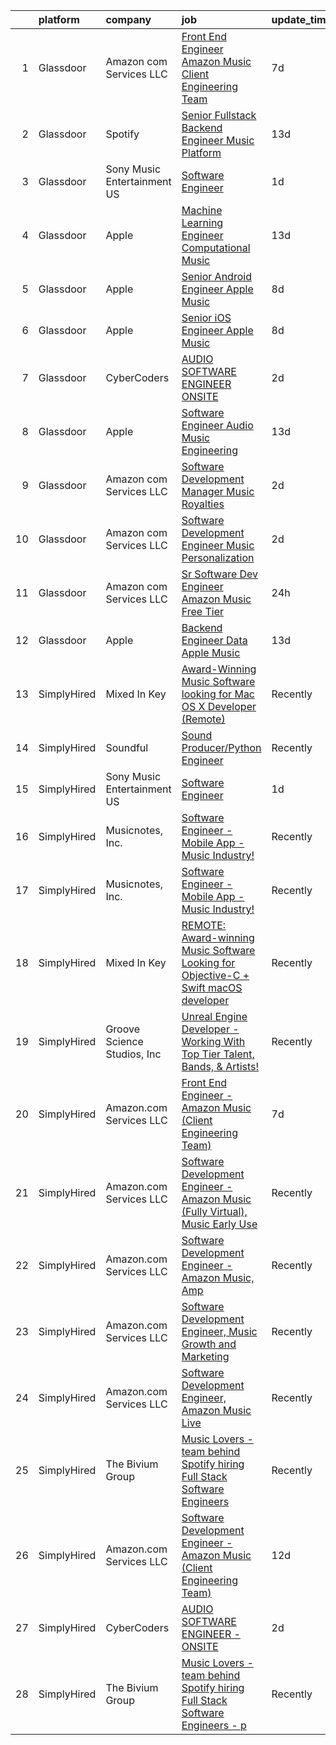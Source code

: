 

|    | platform    | company                     | job                                                                                                                                                                                                                                                                                                                                                                                                                                                                                                                                                                                                                                                                                                                                                                                                                                                                                                                                                                                                                                                                                                                                                                                                                                                                                                                                                                             | update_time   | location                  |
|---:|:------------|:----------------------------|:--------------------------------------------------------------------------------------------------------------------------------------------------------------------------------------------------------------------------------------------------------------------------------------------------------------------------------------------------------------------------------------------------------------------------------------------------------------------------------------------------------------------------------------------------------------------------------------------------------------------------------------------------------------------------------------------------------------------------------------------------------------------------------------------------------------------------------------------------------------------------------------------------------------------------------------------------------------------------------------------------------------------------------------------------------------------------------------------------------------------------------------------------------------------------------------------------------------------------------------------------------------------------------------------------------------------------------------------------------------------------------|:--------------|:--------------------------|
|  1 | Glassdoor   | Amazon com Services LLC     | [Front End Engineer   Amazon Music  Client Engineering Team ](https://www.glassdoor.com/partner/jobListing.htm?pos=106&ao=1136043&s=58&guid=000001817071baa9ae4496ecd2ae408d&src=GD_JOB_AD&t=SR&vt=w&cs=1_075243dc&cb=1655448910724&jobListingId=1007928110099&jrtk=3-0-1g5o73emjpv1v801-1g5o73en13c1e000-1546d3f8742f9359-)                                                                                                                                                                                                                                                                                                                                                                                                                                                                                                                                                                                                                                                                                                                                                                                                                                                                                                                                                                                                                                                    | 7d            | Culver City, CA           |
|  2 | Glassdoor   | Spotify                     | [Senior Fullstack Backend Engineer  Music Platform](https://www.glassdoor.com/partner/jobListing.htm?pos=107&ao=1136043&s=58&guid=000001817071baa9ae4496ecd2ae408d&src=GD_JOB_AD&t=SR&vt=w&cs=1_baa43c89&cb=1655448910724&jobListingId=1007916395987&jrtk=3-0-1g5o73emjpv1v801-1g5o73en13c1e000-d77ebc1dba628ae7-)                                                                                                                                                                                                                                                                                                                                                                                                                                                                                                                                                                                                                                                                                                                                                                                                                                                                                                                                                                                                                                                              | 13d           | New York, NY              |
|  3 | Glassdoor   | Sony Music Entertainment US | [Software Engineer](https://www.glassdoor.com/partner/jobListing.htm?pos=110&ao=1136043&s=58&guid=000001817071baa9ae4496ecd2ae408d&src=GD_JOB_AD&t=SR&vt=w&ea=1&cs=1_99acef8e&cb=1655448910724&jobListingId=1007942804723&jrtk=3-0-1g5o73emjpv1v801-1g5o73en13c1e000-3d69a6d98b0f3f4c-)                                                                                                                                                                                                                                                                                                                                                                                                                                                                                                                                                                                                                                                                                                                                                                                                                                                                                                                                                                                                                                                                                         | 1d            | New York, NY              |
|  4 | Glassdoor   | Apple                       | [Machine Learning Engineer  Computational Music](https://www.glassdoor.com/partner/jobListing.htm?pos=112&ao=1136043&s=58&guid=000001817071baa9ae4496ecd2ae408d&src=GD_JOB_AD&t=SR&vt=w&cs=1_c575cc46&cb=1655448910724&jobListingId=1007917362539&jrtk=3-0-1g5o73emjpv1v801-1g5o73en13c1e000-bf9ffda96514d847-)                                                                                                                                                                                                                                                                                                                                                                                                                                                                                                                                                                                                                                                                                                                                                                                                                                                                                                                                                                                                                                                                 | 13d           | Portland, OR              |
|  5 | Glassdoor   | Apple                       | [Senior Android Engineer   Apple Music](https://www.glassdoor.com/partner/jobListing.htm?pos=104&ao=1110586&s=58&guid=000001817071baa9ae4496ecd2ae408d&src=GD_JOB_AD&t=SR&vt=w&cs=1_37c903f3&cb=1655448910723&jobListingId=1007927431100&cpc=451933188B21919D&jrtk=3-0-1g5o73emjpv1v801-1g5o73en13c1e000-d355fb14d0a07e1b--6NYlbfkN0BvKrLyj5gPmtZO9T8euul8TCxuuKNOtzRJOomxnwSEodTz2Bc-sPZlC5mDe-NOaJiXSBfunxvVSGXb6ibOxECe8ASMU-OwML-1-v-JeLpDOLQKmzjd8aPn23NvMrDYDKswW3G5RmDbOKg9W-Wfco3dQtEkf3P5yxPJ3aXk8I1Uwaz9CB_Gb1BkNKnNVmvfYIRy7xAg222WK29BXXwHSI1gLfzAZBG0h1yiV7Re_pTcFxSGDlNd6y043XI7Clb0OPuzMqIcr_9Gc4bOeM6un0fOL5aqOCdNYP7iusFllwH5h69Z6MMTYvGucs0nPy2vO1H57lthIIRSQZgOH9zGvN4laGcyom92Mk4RRhCR5f8i_wg5pIaB3SPOpT79yUaR0z_anQFvYjyY5l5RjDA9tCcFZQN-aFTJGu-YhORT4TSLGTKFz_KskFFpV5n2MQj2qHYdwttHXzwqKvunHCIeb6nOIUlqjQRxtweErrnJcseQugfwxQmD3lvpNzW-qxHivCcPd4gQkpjOpGtDhNhY8cxtAupxz9Qe7yTvET3vmEjb7PFjrzblGCAOi3IyZexJ7r5EAwxPe0bProf14iVbVZePV_ioGf1wae1G119Il0ItZJmpzrraWxPOODtCJK6xrF6MFsJ2qs3QHVCXcUK57kl3CbuE58QP6ZOtIinWJQc4AFUW1ZZm_WdpJlTenBoD0zksRkXSKJr2-E4RGXp_RzpGPT_pAvNVw3Hlw972T3AD5--P34GneEowIADb2Hp92ZORcjL9rMqKwhRDHNb1mV-ny9mdo2vy9MaVIMewfoOSOFZdgVlWG-Tfdc2Ziy7Sw0sA0TlNm2MJduXqwITKnkXK-ZKhj11r5RsZnmBGcXtQqdHJXI1limyhqcpx3a0_rzHL-WZpuFbGCiEhVWEj4cuc6efess6cZbvq4bB_VdIoFs8wy1-NbhIJ-gBSdnW-8vzGChrLoraQ31mlw2Qa3jqm8o-m3wno8NE%3D)       | 8d            | San Diego, CA             |
|  6 | Glassdoor   | Apple                       | [Senior iOS Engineer   Apple Music](https://www.glassdoor.com/partner/jobListing.htm?pos=103&ao=1110586&s=58&guid=000001817071baa9ae4496ecd2ae408d&src=GD_JOB_AD&t=SR&vt=w&cs=1_9210b642&cb=1655448910723&jobListingId=1007927431117&cpc=AC285F3A3ECA6BB0&jrtk=3-0-1g5o73emjpv1v801-1g5o73en13c1e000-e07178d248322ad8--6NYlbfkN0BvKrLyj5gPmtZO9T8euul8TCxuuKNOtzRJOomxnwSEodTz2Bc-sPZlFpP0h5lDivpwxQgYRq-ep1kGV3R7PCRd0ytae5Dy1PTnEScyDy3Yg8wP7fwql9FeO1bZk7RhHUFJ6RpnEFfLRj1v0wj94TGdBzfrftwyVBUoQIcHYIuxdgLabfqcfCxCGhjAYy5taS_KE3M5hUXst0vwut2urFmzPX00UJT8ty4BK3_MWKFkftzmwAiVQ-fmbtJY8_S7rlgFEXQ96QvGwCj9VT7rQqJNe50VffmNgZ7vUqhuX5n12XXi1jZ4KK5Wzs33x70z5X2GRopYGrlw71Mhel42tFuvgHs_iPxRXf5AYAxDy5pY_sZ6Pz6NFUKZ9cY4CRzQkbEoARJWHiBYGX46HA7Kuf0QOvDz6dpKaUWqvkCNaw127I3b7EzFkrxIkzmI9aTIeTHn-YLEAv2jjxZi0FwRcV2XFBCTG2uoAk38THYHeIchnBjNhAH_71udAFskT4epevRF9JAWKkmh7t8H3qKZu1Mzb1-ONIKzRmI0TjMio706t4Y1COPk-Q-dlFSLNCuUO6LR1_vKl-A6U07KlC_8Kri-qJs4blAHrUoNY-cw0LJnXUt7QfhEMEVs4JgQyuuKpXy03I7R4IfFlc2unLcTvWCMqWoo0vGZ89EYecAOmPbsi_TpRbyN-Ev5jaUVnK6OP0TLjxjzoPqC1k1RBEwuiS_v6bGyWuuSfafnfYY1FzbVIfw1aqrBBBsW94vXJuIpIMU5mjRKnaTn7a5QaeNTTdhxG7mGki2woEE4rGadlEDA_4PgjiX9TXkEGfftokBDnweoPoOlkKuD5ziM6ryBdxHUD7BtNKgD1fFMbNmrwDe4Ssg-04R8_qBGG64M-hJHexy2tvj1ePla2g2Q3UURplxZxTMr_d0denwN7zAW83h-UoBmv66NxGG10MldtDoEr-Zhsxi9CxnkSBpkK9mjnQtB)                         | 8d            | New York, NY              |
|  7 | Glassdoor   | CyberCoders                 | [AUDIO SOFTWARE ENGINEER   ONSITE](https://www.glassdoor.com/partner/jobListing.htm?pos=105&ao=1110586&s=58&guid=000001817071baa9ae4496ecd2ae408d&src=GD_JOB_AD&t=SR&vt=w&cs=1_c280b223&cb=1655448910723&jobListingId=1007940050755&cpc=8795CF9063CD573D&jrtk=3-0-1g5o73emjpv1v801-1g5o73en13c1e000-e3a82285dcb447dc--6NYlbfkN0CpFJQzrgRR8WqXWK1qKKEqALWJw739KlKqr2H-MSI4eoBlI4EFrmor2FYZMP3muM1l0BA3VMkn2puHx1ljGsvalYYmjVeHwwrH6f6aeaHumyJAks2j60MqyjB7bqoGHH-xE6syt80V7IVoDhtksUrEIvhmQHkYuqO6X0wnaP97l11H3qXnNvEbNb7D-R5LxH4RmzEXR4YxYc7VSVtZKbLruGS8kW6csHiRSCiqQ5e4R61e_UsRHeUzQeldGQAnZ7YpzPeIe6y4IeXbtQn4PPy8zHSiMOr7Yvt_094MDqGMyLjoW5vChvrHZbElEzsJbXfoy6It_8tdgAV0ntp9f6Q6YkIC5g3v0C_wcCMHPACT-c9dwNjzpXTPSSoIOyLBTllImazkBuIoulrJXY8koqZXR_L4c8VyRE-T3ygTKnulud295mwQoAm6FXZ-p9QcA0yi3i_ihM8pMA9h4RGFfdB2vWs2aTpoC71BUiCoPSnoPpfvRDKZjiWnoSp3ro5KgGxumF4NqjYP7zPxe5I638rsAvGfJNHsRZw4H3mMX0CFzZ45BSlXrxYMhKwKcU1tVJ55ujpmAdoTLV_RIu6jaoL23kqaKdoMtpCvf7_cWfH6TsLCK0C0vVBUFMLW9ml7tsgMeBSr6LxwCDhuQkI5DqDc8W8TpWfu5HMDpcS1UipgwDDvCMwZWMUVE7af5u0TZTsehgY6kX34QO3xyLwPXHHnLHp54uwrZ6IA1KBI5z2CqfBsydSguFIkWLRfLqD3Wrh-WTHIo9JYu1IXl7T6tGgBoe4nJq435GjKruG9MC7yUhsJzk-v8He5sDMHs6ch1JThT2rJ5kw1eKxMZkO9lwC44B7EHYSKelZsJoBHfv42Otg2V-UcyikpIEVJeENmf9L3rw8kq6-HriG21NLkj_-0w-_kS_Blo3QT1kVJE0JLrIx5Y7OGA1M9LgKapwIqcNDz1qwAj037_eZUyD9xBc6a20op9yKmtLY%3D)            | 2d            | San Jose, CA              |
|  8 | Glassdoor   | Apple                       | [Software Engineer   Audio Music Engineering](https://www.glassdoor.com/partner/jobListing.htm?pos=101&ao=1110586&s=58&guid=000001817071baa9ae4496ecd2ae408d&src=GD_JOB_AD&t=SR&vt=w&cs=1_e361fccd&cb=1655448910723&jobListingId=1007917012132&cpc=AC285F3A3ECA6BB0&jrtk=3-0-1g5o73emjpv1v801-1g5o73en13c1e000-66a5959cc2c319e5--6NYlbfkN0BvKrLyj5gPmtZO9T8euul8TCxuuKNOtzRJOomxnwSEodTz2Bc-sPZl29JElYHfcoRu0fPF_ZzN6NyR22neeYnn6ROWfkt7xIv5UOF9Dlx-tNKzyxO7Cfyp1KdRHChC4x2JswU1D4zGptHA691jdfAjLj_aHuFkwGpgCp8PiJ0fgsq1tKvV5h04pSlEUW8i8v_vt9SzEwtHdOrvTXCwwEVyTGgJgG4TqBKwl7X_P4HdwMJrHPJR-zJWGlPguIDltzvLZgEAw0kOFcJHKAg5P7b4UxhNhpXjeF--iGTI7Zg7eWXeWct6tveJng9nACk_INDe05P_ZHbwKnGOHSjTalMBItd8z6Y-WEVhWcChGbt5B3AYwwUq4si0yvjFxqv31bQceIMAnELlDSn-kFcd0oBpKYtzT-fyI7aoHjtqs-XR4my3QG0T5w-sQoOr7XcPnb4PcLswkvQNwRVeXbMMzBsxJtZoeNl7WS_xR9M4W-dOYYIyQdzUZ_VL6m0IIqmTD5rYqwOzHFj0pnzxc2EXdmGd4t1sRwOjW9ffr6j0QCInDK8Ljc2fJ0fl6kklWxGy4oa7GNtZV7fv4Z3KBed2TFQqzfD6Xh5ZuXXY41OF4z5--rrG1e90s0y0OkockhcaSiWwslvfUFUIxSK8J6ZlEB59pr6yqe9bZvqRluebxSqMAgqHWn6ryz5uSF7WQWCmxdHi0P9BxjiP3jPzv8Kdg4tKDMcU9Nk_I5fMI2kHWyS6-hKX5GRSzLPMIfEpL8PrDvB_aRXfIs1vq1QJslt086igJA2UHK58kpz-7xBoaLFDz3Jwlgwx2ZBIIiFkzvCGqyVPR6em5z9q52JlaVH08aT5y88cq8GfH_bIyhW6q9Ge95bUuz_vFvhU42T9Y2ml1tfcMf0O72zUy6IE2H4DSwD37dx4AlzgzMYfxA4Ka45bOU8PPg7etSpDUvDP1cYxo7us4QHSzeeMFyc5SoJuZ_g47uAV2_TT0dI%3D) | 13d           | Culver City, CA           |
|  9 | Glassdoor   | Amazon com Services LLC     | [Software Development Manager  Music Royalties](https://www.glassdoor.com/partner/jobListing.htm?pos=111&ao=1136043&s=58&guid=000001817071baa9ae4496ecd2ae408d&src=GD_JOB_AD&t=SR&vt=w&cs=1_da76b6cd&cb=1655448910724&jobListingId=1007940033192&jrtk=3-0-1g5o73emjpv1v801-1g5o73en13c1e000-5aee6b857832b447-)                                                                                                                                                                                                                                                                                                                                                                                                                                                                                                                                                                                                                                                                                                                                                                                                                                                                                                                                                                                                                                                                  | 2d            | San Francisco, CA         |
| 10 | Glassdoor   | Amazon com Services LLC     | [Software Development Engineer  Music Personalization](https://www.glassdoor.com/partner/jobListing.htm?pos=109&ao=1136043&s=58&guid=000001817071baa9ae4496ecd2ae408d&src=GD_JOB_AD&t=SR&vt=w&cs=1_2d8fbf0c&cb=1655448910724&jobListingId=1007940036846&jrtk=3-0-1g5o73emjpv1v801-1g5o73en13c1e000-6128e48560b96a10-)                                                                                                                                                                                                                                                                                                                                                                                                                                                                                                                                                                                                                                                                                                                                                                                                                                                                                                                                                                                                                                                           | 2d            | Seattle, WA               |
| 11 | Glassdoor   | Amazon com Services LLC     | [Sr  Software Dev Engineer  Amazon Music   Free Tier](https://www.glassdoor.com/partner/jobListing.htm?pos=108&ao=1136043&s=58&guid=000001817071baa9ae4496ecd2ae408d&src=GD_JOB_AD&t=SR&vt=w&cs=1_936a8eee&cb=1655448910724&jobListingId=1007945371644&jrtk=3-0-1g5o73emjpv1v801-1g5o73en13c1e000-79efd38d04b04a9c-)                                                                                                                                                                                                                                                                                                                                                                                                                                                                                                                                                                                                                                                                                                                                                                                                                                                                                                                                                                                                                                                            | 24h           | San Francisco, CA         |
| 12 | Glassdoor   | Apple                       | [Backend Engineer Data   Apple Music](https://www.glassdoor.com/partner/jobListing.htm?pos=102&ao=1110586&s=58&guid=000001817071baa9ae4496ecd2ae408d&src=GD_JOB_AD&t=SR&vt=w&cs=1_1ca97201&cb=1655448910723&jobListingId=1007917012099&cpc=8795CF9063CD573D&jrtk=3-0-1g5o73emjpv1v801-1g5o73en13c1e000-3e0a4e107b841912--6NYlbfkN0BvKrLyj5gPmtZO9T8euul8TCxuuKNOtzRJOomxnwSEodTz2Bc-sPZlFpP0h5lDivpyqv1_1q5yi7sfbLn7AXwlCfXnikP7O9OndK5VBx-j_YqikbhqFF_zwTphQo6SqvzynzK_3T0_qKmj2h-_R0TJJNcbSV_xSAf_KaI121wpcIYKUOzkTrip6kb-npLhH6V0KhfrOuuJ87TcHZIczScw7S8IURT6Np2ThxNh3ykGD-kXwTOXUsM0tdMm9dj1zlQyzwgqdLCPeIh51TpBobUli6rHxPL9PtBXL9N7U5ThSeBnxlLDIlnW6rdKyO3yQw_j87JDEnphrqeYF1_sNTNKQfcdr5E4A4jmIsdHQ4nl-2dCztyDFR3PsTz3Xsl869XvtEbZtj8Q2YoTMDs4LJAb3y4gGtfjjh0tWzykNULHSm8nuy_P9NkaU7t79e8uAGc2QuI4xQyRLb3mobDl14uFU49OYqRXzzZSVCP1hgl0QZqOgEB-7iuD62SazGbbdb11ExFbh0nQC0hDj8ZJT3-Xz6Af6EteJ298Qjxgu2ydGL1mJ92Q6VoGlU2kR83kSCxbKWoMqlNQYuKssd4rOEO5D2y6skemAOtoo7su1qhiRUyl7JCIRP-z0XW_DbsfcZ1H4ULPSd7kYQsTfDJYgqwGN_zlW0ygrJ03NBSssM4czbHnzvLEgC7uetnbW7tDJ_C6HI3h5pTndqv8h5meIm6DSXtpWWMKy_K0iLypDL8D-UFG-04fBVly8op3mtRiIzyVwL8pLoOwKVCiYPNFQb-pK0qxdaMGpXle_cCfOaPo-hQFeH3_b9C54UnaZM7HXE2fYfsDK2V7q8agJ8OT6Lt18P-0SQmLl5TLQYWQiaDEToPzq-wsM1DXESN2-ROPWi7Bmer-HaGmtIAxF8MfGV3SmwoG1W3GI_GFl3shzev7ybUCmun7iNpG91ofkfjx5b4stfa2omlE9LQO-_lYakmf)                       | 13d           | New York, NY              |
| 13 | SimplyHired | Mixed In Key                | [Award-Winning Music Software looking for Mac OS X Developer (Remote)](https://www.simplyhired.com/job/L-2EZU2jVtCOIASfQ2mTylRc_wBs8G000Bd98cub72rlOwsLWp3RJA?q=music+developer)                                                                                                                                                                                                                                                                                                                                                                                                                                                                                                                                                                                                                                                                                                                                                                                                                                                                                                                                                                                                                                                                                                                                                                                                | Recently      | Miami, FL                 |
| 14 | SimplyHired | Soundful                    | [Sound Producer/Python Engineer](https://www.simplyhired.com/job/fKwTfqRWVzhZJJT6yoybTUB5_pL76wxlddnu6kqy2_naoU7JVaHVBQ?q=music+developer)                                                                                                                                                                                                                                                                                                                                                                                                                                                                                                                                                                                                                                                                                                                                                                                                                                                                                                                                                                                                                                                                                                                                                                                                                                      | Recently      | Remote                    |
| 15 | SimplyHired | Sony Music Entertainment US | [Software Engineer](https://www.simplyhired.com/job/jFkvNvEv1wn60HATk7O-oL0MKoQTR7k52KdPdKtiGDucAYDETTZT8w?q=music+developer)                                                                                                                                                                                                                                                                                                                                                                                                                                                                                                                                                                                                                                                                                                                                                                                                                                                                                                                                                                                                                                                                                                                                                                                                                                                   | 1d            | New York, NY              |
| 16 | SimplyHired | Musicnotes, Inc.            | [Software Engineer - Mobile App - Music Industry!](https://www.simplyhired.com/job/znPtqyuOs7-wVaRUojghv2RSA5GqEzrKbutvPlgAZWT6nXoyEGnC5Q?q=music+developer)                                                                                                                                                                                                                                                                                                                                                                                                                                                                                                                                                                                                                                                                                                                                                                                                                                                                                                                                                                                                                                                                                                                                                                                                                    | Recently      | Madison, WI               |
| 17 | SimplyHired | Musicnotes, Inc.            | [Software Engineer - Mobile App - Music Industry!](https://www.simplyhired.com/job/znPtqyuOs7-wVaRUojghv2RSA5GqEzrKbutvPlgAZWT6nXoyEGnC5Q?q=music+developer)                                                                                                                                                                                                                                                                                                                                                                                                                                                                                                                                                                                                                                                                                                                                                                                                                                                                                                                                                                                                                                                                                                                                                                                                                    | Recently      | Madison, WI               |
| 18 | SimplyHired | Mixed In Key                | [REMOTE: Award-winning Music Software Looking for Objective-C + Swift macOS developer](https://www.simplyhired.com/job/hp01aCVdwM9hovpsfWt-nTSQSiUrrYDI2aQZ3w5x5T-YN0cNGt-cJw?q=music+developer)                                                                                                                                                                                                                                                                                                                                                                                                                                                                                                                                                                                                                                                                                                                                                                                                                                                                                                                                                                                                                                                                                                                                                                                | Recently      | Miami, FL                 |
| 19 | SimplyHired | Groove Science Studios, Inc | [Unreal Engine Developer - Working With Top Tier Talent, Bands, & Artists!](https://www.simplyhired.com/job/tMUv0bhv1WXQseALxCUyt4HnppYbuHAxKhmBeo43qD4xlbIyIH-L1Q?q=music+developer)                                                                                                                                                                                                                                                                                                                                                                                                                                                                                                                                                                                                                                                                                                                                                                                                                                                                                                                                                                                                                                                                                                                                                                                           | Recently      | Remote                    |
| 20 | SimplyHired | Amazon.com Services LLC     | [Front End Engineer - Amazon Music (Client Engineering Team)](https://www.simplyhired.com/job/QaI_ahQVy5zuNvPgbocrNMpWK-jH-jWl3s8lPrOYPdHm5Ky4GZL7XQ?q=music+developer)                                                                                                                                                                                                                                                                                                                                                                                                                                                                                                                                                                                                                                                                                                                                                                                                                                                                                                                                                                                                                                                                                                                                                                                                         | 7d            | Culver City, CA           |
| 21 | SimplyHired | Amazon.com Services LLC     | [Software Development Engineer - Amazon Music (Fully Virtual), Music Early Use](https://www.simplyhired.com/job/bPucS2ezOmq_euYS4yOlSlBq38iEEckibLwyk_-ViXd3MbR-kzjfrQ?q=music+developer)                                                                                                                                                                                                                                                                                                                                                                                                                                                                                                                                                                                                                                                                                                                                                                                                                                                                                                                                                                                                                                                                                                                                                                                       | Recently      | United States             |
| 22 | SimplyHired | Amazon.com Services LLC     | [Software Development Engineer - Amazon Music, Amp](https://www.simplyhired.com/job/wbda2SVIxigAgeTLK3Zg-sP31ApyeOSh57hPmDjOoT42gBTQ-u-Hxg?q=music+developer)                                                                                                                                                                                                                                                                                                                                                                                                                                                                                                                                                                                                                                                                                                                                                                                                                                                                                                                                                                                                                                                                                                                                                                                                                   | Recently      | United States +1 location |
| 23 | SimplyHired | Amazon.com Services LLC     | [Software Development Engineer, Music Growth and Marketing](https://www.simplyhired.com/job/zOHFizpKhLlPHADATDsDHRdj2dmCUDb9sp44l44wJt2bUASjtRxXEQ?q=music+developer)                                                                                                                                                                                                                                                                                                                                                                                                                                                                                                                                                                                                                                                                                                                                                                                                                                                                                                                                                                                                                                                                                                                                                                                                           | Recently      | Seattle, WA +3 locations  |
| 24 | SimplyHired | Amazon.com Services LLC     | [Software Development Engineer, Amazon Music Live](https://www.simplyhired.com/job/mpgzgT6r885fjDF9t9oYbhMiUPQvAME3CQopjyPobkAI9WLjTXZnMg?q=music+developer)                                                                                                                                                                                                                                                                                                                                                                                                                                                                                                                                                                                                                                                                                                                                                                                                                                                                                                                                                                                                                                                                                                                                                                                                                    | Recently      | Remote +1 location        |
| 25 | SimplyHired | The Bivium Group            | [Music Lovers - team behind Spotify hiring Full Stack Software Engineers](https://www.simplyhired.com/job/mG4k8jolCoSrWLgW6eqeXsUGR3pPFXcLyrjxoinfzV2qZko2K-L12A?q=music+developer)                                                                                                                                                                                                                                                                                                                                                                                                                                                                                                                                                                                                                                                                                                                                                                                                                                                                                                                                                                                                                                                                                                                                                                                             | Recently      | Remote                    |
| 26 | SimplyHired | Amazon.com Services LLC     | [Software Development Engineer - Amazon Music (Client Engineering Team)](https://www.simplyhired.com/job/zTtyNoXKlPAYFqcp3W3pf2F1rCGbwecivw7bOYS6gos9S9xY35AN4Q?q=music+developer)                                                                                                                                                                                                                                                                                                                                                                                                                                                                                                                                                                                                                                                                                                                                                                                                                                                                                                                                                                                                                                                                                                                                                                                              | 12d           | United States +1 location |
| 27 | SimplyHired | CyberCoders                 | [AUDIO SOFTWARE ENGINEER - ONSITE](https://www.simplyhired.com/job/SKKxXR0G1FMN5_OukoESKMbsyC_z37mIbSlfEL0BH2iT_6Pd6Oblyg?q=music+developer)                                                                                                                                                                                                                                                                                                                                                                                                                                                                                                                                                                                                                                                                                                                                                                                                                                                                                                                                                                                                                                                                                                                                                                                                                                    | 2d            | San Jose, CA              |
| 28 | SimplyHired | The Bivium Group            | [Music Lovers - team behind Spotify hiring Full Stack Software Engineers - p](https://www.simplyhired.com/job/xwPIhzuTN5QU7HiZUxxulf6NVWJJFVEgQggMHrjRfTQugyKoDq1S5w?q=music+developer)                                                                                                                                                                                                                                                                                                                                                                                                                                                                                                                                                                                                                                                                                                                                                                                                                                                                                                                                                                                                                                                                                                                                                                                         | Recently      | Boston, MA                |